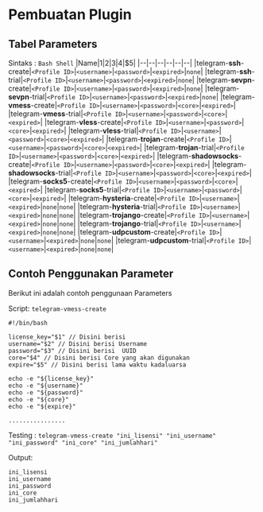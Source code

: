 
# Pembuatan Plugin

## Tabel Parameters
Sintaks : `Bash Shell`
|Name|$1|$2|$3|$4|$5|
|--|--|--|--|--|--|
|telegram-**ssh**-create|`<Profile ID>`|`<username>`|`<password>`|`<expired>`|`none`|
|telegram-**ssh**-trial|`<Profile ID>`|`<username>`|`<password>`|`<expired>`|`none`|
|telegram-**sevpn**-create|`<Profile ID>`|`<username>`|`<password>`|`<expired>`|`none`|
|telegram-**sevpn**-trial|`<Profile ID>`|`<username>`|`<password>`|`<expired>`|`none`|
|telegram-**vmess**-create|`<Profile ID>`|`<username>`|`<password>`|`<core>`|`<expired>`|
|telegram-**vmess**-trial|`<Profile ID>`|`<username>`|`<password>`|`<core>`|`<expired>`|
|telegram-**vless**-create|`<Profile ID>`|`<username>`|`<password>`|`<core>`|`<expired>`|
|telegram-**vless**-trial|`<Profile ID>`|`<username>`|`<password>`|`<core>`|`<expired>`|
|telegram-**trojan**-create|`<Profile ID>`|`<username>`|`<password>`|`<core>`|`<expired>`|
|telegram-**trojan**-trial|`<Profile ID>`|`<username>`|`<password>`|`<core>`|`<expired>`|
|telegram-**shadowsocks**-create|`<Profile ID>`|`<username>`|`<password>`|`<core>`|`<expired>`|
|telegram-**shadowsocks**-trial|`<Profile ID>`|`<username>`|`<password>`|`<core>`|`<expired>`|
|telegram-**socks5**-create|`<Profile ID>`|`<username>`|`<password>`|`<core>`|`<expired>`|
|telegram-**socks5**-trial|`<Profile ID>`|`<username>`|`<password>`|`<core>`|`<expired>`|
|telegram-**hysteria**-create|`<Profile ID>`|`<username>`|`<expired>`|`none`|`none`|
|telegram-**hysteria**-trial|`<Profile ID>`|`<username>`|`<expired>`|`none`|`none`|
|telegram-**trojango**-create|`<Profile ID>`|`<username>`|`<expired>`|`none`|`none`|
|telegram-**trojango**-trial|`<Profile ID>`|`<username>`|`<expired>`|`none`|`none`|
|telegram-**udpcustom**-create|`<Profile ID>`|`<username>`|`<expired>`|`none`|`none`|
|telegram-**udpcustom**-trial|`<Profile ID>`|`<username>`|`<expired>`|`none`|`none`|

## Contoh Penggunakan Parameter

Berikut ini adalah contoh penggunaan Parameters

Script: `telegram-vmess-create`
```shell
#!/bin/bash

license_key="$1" // Disini berisi 
username="$2" // Disini berisi Username
password="$3" // Disini berisi  UUID
core="$4" // Disini berisi Core yang akan digunakan
expire="$5" // Disini berisi lama waktu kadaluarsa

echo -e "${license_key}"
echo -e "${username}"
echo -e "${password}"
echo -e "${core}"
echo -e "${expire}"

................
```
Testing : `telegram-vmess-create "ini_lisensi" "ini_username" "ini_password" "ini_core" "ini_jumlahhari"`

Output:
```text
ini_lisensi
ini_username
ini_password
ini_core
ini_jumlahhari
```

